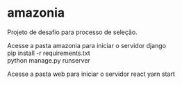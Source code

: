 # amazonia

Projeto de desafio para processo de seleção.

Acesse a pasta amazonia para iniciar o servidor django\
pip install -r requirements.txt\
python manage.py runserver

Acesse a pasta web para iniciar o servidor react
yarn start
